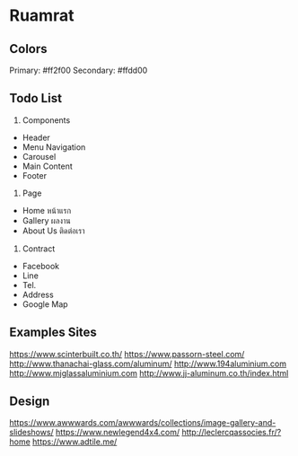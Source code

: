 # Ruamrat

## Colors

Primary: #ff2f00
Secondary: #ffdd00

## Todo List

1. Components

- Header
- Menu Navigation
- Carousel
- Main Content
- Footer

1. Page

- Home หน้าแรก
- Gallery ผลงาน
- About Us ติดต่อเรา

1. Contract

- Facebook
- Line
- Tel.
- Address
- Google Map

## Examples Sites

https://www.scinterbuilt.co.th/
https://www.passorn-steel.com/
http://www.thanachai-glass.com/aluminum/
http://www.194aluminium.com
http://www.mjglassaluminium.com
http://www.jj-aluminum.co.th/index.html

## Design

https://www.awwwards.com/awwwards/collections/image-gallery-and-slideshows/
https://www.newlegend4x4.com/
http://leclercqassocies.fr/?home
https://www.adtile.me/
